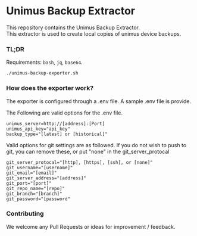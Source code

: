 # Unimus Backup Extractor

This repository contains the Unimus Backup Extractor.  
This extractor is used to create local copies of unimus device backups. 

### TL;DR
Requirements: `bash`, `jq`, `base64`.
```text
./unimus-backup-exporter.sh
``` 

### How does the exporter work?

The exporter is configured through a .env file. A sample .env file is provide. 

The Following are valid options for the .env file. 

    unimus_server=http://[address]:[Port]
    unimus_api_key="api_key"
    backup_type="[latest] or [historical]"

Valid options for git settings are as followed. If you do not wish to push to git, you can remove these, or put "none" in the git_server_protocal

    git_server_protocal="[http], [https], [ssh], or [none]"
    git_username="[username]"
    git_email="[email]"
    git_server_address="[address]"
    git_port="[port]"
    git_repo_name="[repo]"
    git_branch="[branch]"
    git_password="[password"

### Contributing
We welcome any Pull Requests or ideas for improvement / feedback.

